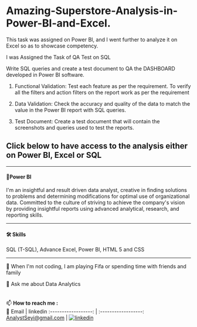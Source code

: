# Amazing-Superstore-Analysis-in-Power-BI-and-Excel.

This task was assigned on Power BI, and I went further to analyze it on Excel so as to showcase competency.

I was Assigned the Task of QA Test on SQL

Write SQL queries and create a test document to QA the DASHBOARD developed in Power BI software.

1. Functional Validation: Test each feature as per the requirement. To verify all the filters and action filters on the report work as per the requirement

2. Data Validation: Check the accuracy and quality of the data to match the value in the Power BI report with SQL queries.

3. Test Document: Create a test document that will contain the screenshots and queries used to test the reports.

## Click below to have access to the analysis either on Power BI, Excel or SQL

***
#### 🚀Power BI
I'm an insightful and result driven data analyst, creative in finding solutions to problems and determining modifications for optimal use of organizational data. Committed to the culture of striving to achieve the company's vision by providing insightful reports using advanced analytical, research, and reporting skills.
***

#### 🛠 Skills
SQL (T-SQL), Advance Excel, Power BI, HTML 5 and CSS
***
🎥 When I'm not coding, I am playing Fifa or spending time with friends and family

💬 Ask me about Data Analytics
<br><br><br>
📫 **How to reach me :** <br> 
  📧   Email         |  linkedin
:------------------:  | :------------------:
AnalystSeyi@gmail.com  | [![linkedin](https://img.shields.io/badge/linkedin-0A66C2?style=for-the-badge&logo=linkedin&logoColor=white)](https://www.linkedin.com/in/oluwaseyi-fatuase-16009b161/)

<!---

AnalystSeyi/AnalystSeyi is a ✨ special ✨ repository because its `README.md` (this file) appears on your GitHub profile.
You can click the Preview link to take a look at your changes.
--->
